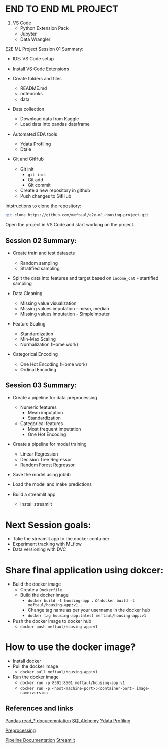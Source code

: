 # END TO END ML PROJECT

1. VS Code
   - Python Extension Pack
   - Jupyter
   - Data Wrangler

E2E ML Project Session 01 Summary:

- IDE: VS Code setup
- Install VS Code Extensions
- Create folders and files

  - README.md
  - notebooks
  - data

- Data collection

  - Download data from Kaggle
  - Load data into pandas dataframe

- Automated EDA tools

  - Ydata Profiling
  - Dtale

- Git and GitHub
  - Git init
    - `git init`
    - Git add
    - Git commit
  - Create a new repository in github
  - Push changes to GitHub

Intstructions to clone the repository:

```bash
git clone https://github.com/meftaul/e2e-ml-housing-project.git
```

Open the project in VS Code and start working on the project.


## Session 02 Summary:

- Create train and test datasets
  - Random sampling
  - Stratified sampling
- Split the data into features and target based on `income_cat` - startified sampling

- Data Cleaning
  - Missing value visualization
  - Missing values imputation - mean, median
  - Missing values imputation - SimpleImputer

- Feature Scaling
  - Standardization
  - Min-Max Scaling
  - Normalization (Home work)

- Categorical Encoding
  - One Hot Encoding (Home work)
  - Ordinal Encoding

## Session 03 Summary:

- Create a pipeline for data preprocessing
  - Numeric features
    - Mean imputation
    - Standardization
  - Categorical features
    - Most frequent imputation
    - One Hot Encoding
- Create a pipeline for model training
  - Linear Regression
  - Decision Tree Regressor
  - Random Forest Regressor
- Save the model using joblib
- Load the model and make predictions

- Build a streamlit app
  - Install streamlit

# Next Session goals:
- Take the streamlit app to the docker container
- Experiment tracking with MLflow
- Data versioning with DVC


# Share final application using dokcer:
- Build the docker image
  - Create a `Dockerfile`
  - Build the docker image
    - `docker build -t housing-app .` or `docker build -t meftaul/housing-app:v1 .`
    - Change tag name as per your username in the docker hub
    - `docker tag housing-app:latest meftaul/housing-app:v1`
- Push the docker image to docker hub
  - `docker push meftaul/housing-app:v1`

# How to use the docker image? 
- Install docker
- Pull the docker image
  - `docker pull meftaul/housing-app:v1`
- Run the docker image
  - `docker run -p 8501:8501 meftaul/housing-app:v1`
  - `docker run -p <host-machine-port>:<container-port> image-name:version`




## References and links

[Pandas read\_\* docucemntation](https://pandas.pydata.org/docs/getting_started/intro_tutorials/02_read_write.html)
[SQLAlchemy](https://www.sqlalchemy.org/)
[Ydata Profiling](https://docs.profiling.ydata.ai/latest/)

[Preprocessing](https://scikit-learn.org/stable/modules/preprocessing.html)

[Pipeline Documentation](https://scikit-learn.org/stable/modules/generated/sklearn.pipeline.Pipeline.html)
[Streamlit](https://docs.streamlit.io/)
